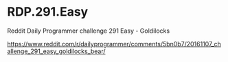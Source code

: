 # RDP.291.Easy
Reddit Daily Programmer challenge 291 Easy - Goldilocks

https://www.reddit.com/r/dailyprogrammer/comments/5bn0b7/20161107_challenge_291_easy_goldilocks_bear/
